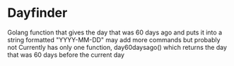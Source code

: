 # Dayfinder
Golang function that gives the day that was 60 days ago and puts it into a string formatted "YYYY-MM-DD" may add more commands but probably not
Currently has only one function, day60daysago() which returns the day that was 60 days before the current day